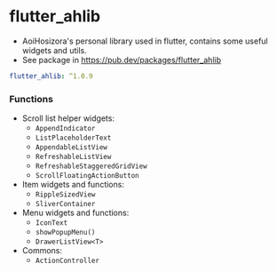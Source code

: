 # flutter_ahlib

+ AoiHosizora's personal library used in flutter, contains some useful widgets and utils.
+ See package in https://pub.dev/packages/flutter_ahlib

```yaml
flutter_ahlib: ^1.0.9
```

### Functions

+ Scroll list helper widgets:
    + `AppendIndicator`
    + `ListPlaceholderText`
    + `AppendableListView`
    + `RefreshableListView`
    + `RefreshableStaggeredGridView`
    + `ScrollFloatingActionButton`
+ Item widgets and functions:
    + `RippleSizedView`
    + `SliverContainer`
+ Menu widgets and functions:
    + `IconText`
    + `showPopupMenu()`
    + `DrawerListView<T>`
+ Commons:
    + `ActionController`
